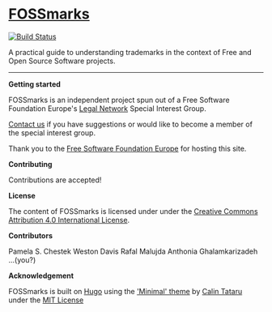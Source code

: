 # [FOSSmarks](http://fossmarks.org)

[![Build Status](https://drone.fsfe.org/api/badges/fsfe-system-hackers/FOSSmarks/status.svg)](https://drone.fsfe.org/fsfe-system-hackers/FOSSmarks)


A practical guide to understanding trademarks in the context of Free and Open Source Software projects.

---

**Getting started**

FOSSmarks is an independent project spun out of a Free Software Foundation Europe's [Legal Network](https://fsfe.org/activities/ftf/ln.html) Special Interest Group.

[Contact us](mailto:pamela@chesteklegal.com) if you have suggestions or would like to become a member of the special interest group.

Thank you to the [Free Software Foundation Europe](https://fsfe.org/) for hosting this site.

**Contributing**

Contributions are accepted!

**License**

The content of FOSSmarks is licensed under under the [Creative Commons Attribution 4.0 International License](https://creativecommons.org/licenses/by/4.0/).

**Contributors**

Pamela S. Chestek
Weston Davis
Rafal Malujda
Anthonia Ghalamkarizadeh
...(you?)

**Acknowledgement**

FOSSmarks is built on [Hugo](https://github.com/gohugoio/hugo) using the ['Minimal' theme](https://github.com/calintat/minimal/) by [Calin Tataru](https://github.com/calintat) under the [MIT License](https://github.com/calintat/minimal/blob/master/LICENSE.md)
